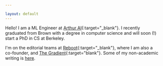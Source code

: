 ```yaml
---

layout: default
---
```

Hello! I am a ML Engineer at [Arthur AI](http://www.arthur.ai){:target="_blank"}. I recently graduated from Brown with a degree in computer science and will soon (!) start a PhD in CS at Berkeley. 

I'm on the editorial teams at [Reboot](https://reboothq.substack.com/about){:target="_blank"}, where I am also a co-founder, and [The Gradient](https://thegradient.pub/){:target="blank"}. Some of my non-academic writing is [here](http://www.jessicad.ai/writing.html).
